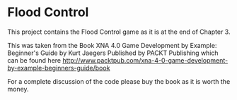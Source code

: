 Flood Control
=============

This project contains the Flood Control game as it is at the end of Chapter 3. 

This was taken from the Book XNA 4.0 Game Development by Example: Beginner's Guide by Kurt Jaegers
Published by PACKT Publishing which can be found here 
http://www.packtpub.com/xna-4-0-game-development-by-example-beginners-guide/book

For a complete discussion of the code please buy the book as it is worth the money.
